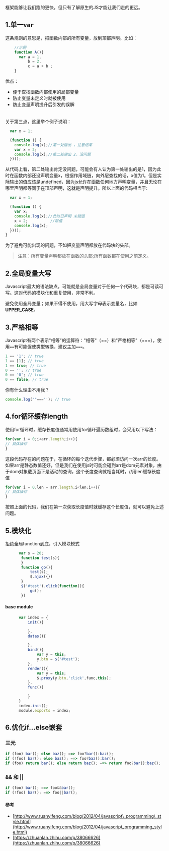 框架能够让我们跑的更快，但只有了解原生的JS才能让我们走的更远。

## 1.单一`var`

这条规则的意思是，把函数内部的所有变量，放到顶部声明。比如：

```js
    //示例
    function A(){
      var a = 1,
          b = 2,
          c = a + b ;
    }
```

优点：

-   便于查找函数内部使用的局部变量
-   防止变量未定义时就被使用
-   防止变量声明提升后引发的误解  
    　

关于第三点，这里举个例子说明：

```js
  var x = 1;

  (function () {
    console.log(x);//第一处输出 ，注意结果
    var x = 2;
    console.log(x);//第二处输出 2，没问题
  })();
```

从代码上看，第二处输出肯定没问题，可能会有人认为第一处输出的是1，因为此时在函数内部还没声明变量x，根据作用域链，向外层查找的话，x值为1。但是实际输出的值应该是undefined，因为js允许在函数任何地方声明变量，并且无论在哪里声明都等同于在顶部声明，这就是声明提升。所以上面的代码相当于:

```js
  var x = 1;

  (function () {
    var x;
    console.log(x);//此时已声明 未赋值
    x = 2;          //赋值
    console.log(x);
  })();
} 
```

为了避免可能出现的问题，不如把变量声明都放在代码块的头部。

> 注意：所有变量声明都放在函数的头部;所有函数都在使用之前定义。

## 2.全局变量大写

Javascript最大的语法缺点，可能就是全局变量对于任何一个代码块，都是可读可写。这对代码的模块化和重复使用，非常不利。

避免使用全局变量；如果不得不使用，用大写字母表示变量名，比如**UPPER\_CASE**。

## 3.严格相等

Javascript有两个表示"相等"的运算符："相等"（==）和"严格相等"（===），使用`==`有可能促使类型转换，建议主加`===`。

```js
1 == '1'; // true
1 == [1]; // true
1 == true; // true
0 == ''; // true
0 == '0'; // true
0 == false; // true
```

你有什么理由不用我？

```js
console.log(""===''); // true
```

## 4.for循环缓存length

使用for循环时，缓存长度值通常用使用for循环遍历数组时，会采用以下写法：

```js
for(var i = 0;i<arr.length;i++){
// 具体操作
}
```

这段代码存在的问题在于，在循环的每个迭代步骤，都必须访问一次arr的长度。如果arr是静态数值还好，但是我们在使用js时可能会碰到arr是dom元素对象，由于dom对象载页面下是活动的查询，这个长度查询就相当耗时，//用len缓存长度值

```js
for(var i = 0,len = arr.length;i<len;i++){
// 具体操作
}
```

按照上面的代码，我们在第一次获取长度值时就缓存这个长度值，就可以避免上述问题。

## 5.模块化

拒绝全局function到底，引入模块模式　

```js
      var s = 20;
       function test(s){
       }
       function go(){
           test(s);
           $.ajax({})
       }
       $('#test').click(function(){
           go();
       })
```

#### base module

```js
      var index = {
          init(){

          },
          datas(){

          },
          bind(){
              var y = this;
              y.btn = $('#test');
          },
          render(){
              var y = this;
              $.proxy(y.btn,'click',func,this);
          },
          func(){

          }
      }
      index.init();
      module.exports = index;
```

## 6.优化if...else嵌套

### 三元

```js
if (foo) bar(); else baz(); ==> foo?bar():baz(); 
if (!foo) bar(); else baz(); ==> foo?baz():bar(); 
if (foo) return bar(); else return baz(); ==> return foo?bar():baz(); 
```

### && 和 ||

```js
if (foo) bar(); ==> foo&&bar(); 
if (!foo) bar(); ==> foo||bar(); 
```

#### 参考

-   [http://www.ruanyifeng.com/blog/2012/04/javascript\_programming\_style.html](http://www.ruanyifeng.com/blog/2012/04/javascript_programming_style.html)
-   [https://zhuanlan.zhihu.com/p/38066626](https://zhuanlan.zhihu.com/p/38066626)